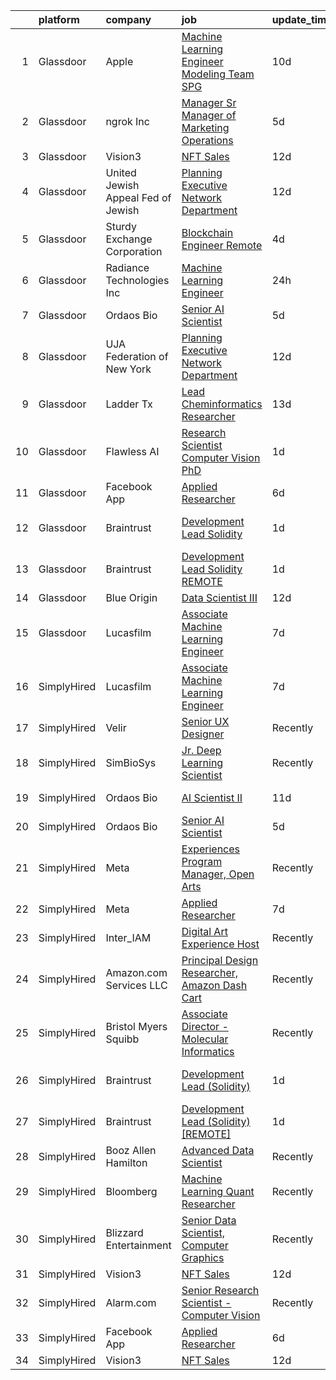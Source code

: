 

|    | platform    | company                            | job                                                                                                                                                                                                                                                                                                                                                                                                                                                                                                                                                                                                                                                                                                                                                                                                                                                                                                                                                                                                                                                                                                                                                                                                                                                                                                                                                                   | update_time   | location          |
|---:|:------------|:-----------------------------------|:----------------------------------------------------------------------------------------------------------------------------------------------------------------------------------------------------------------------------------------------------------------------------------------------------------------------------------------------------------------------------------------------------------------------------------------------------------------------------------------------------------------------------------------------------------------------------------------------------------------------------------------------------------------------------------------------------------------------------------------------------------------------------------------------------------------------------------------------------------------------------------------------------------------------------------------------------------------------------------------------------------------------------------------------------------------------------------------------------------------------------------------------------------------------------------------------------------------------------------------------------------------------------------------------------------------------------------------------------------------------|:--------------|:------------------|
|  1 | Glassdoor   | Apple                              | [Machine Learning Engineer  Modeling Team   SPG](https://www.glassdoor.com/partner/jobListing.htm?pos=110&ao=1136043&s=58&guid=0000018364079c8b9b2c5ffc915aa208&src=GD_JOB_AD&t=SR&vt=w&cs=1_97bd4e82&cb=1663830564204&jobListingId=1008132846162&jrtk=3-0-1gdi0f75kjoru801-1gdi0f764ii2p800-db8a414b509bb38a-)                                                                                                                                                                                                                                                                                                                                                                                                                                                                                                                                                                                                                                                                                                                                                                                                                                                                                                                                                                                                                                                       | 10d           | Cupertino, CA     |
|  2 | Glassdoor   | ngrok Inc                          | [Manager   Sr Manager of Marketing Operations](https://www.glassdoor.com/partner/jobListing.htm?pos=112&ao=1136043&s=58&guid=0000018364079c8b9b2c5ffc915aa208&src=GD_JOB_AD&t=SR&vt=w&ea=1&cs=1_3b926b28&cb=1663830564204&jobListingId=1008144845387&jrtk=3-0-1gdi0f75kjoru801-1gdi0f764ii2p800-c258d0e488cf4f71-)                                                                                                                                                                                                                                                                                                                                                                                                                                                                                                                                                                                                                                                                                                                                                                                                                                                                                                                                                                                                                                                    | 5d            | San Francisco, CA |
|  3 | Glassdoor   | Vision3                            | [NFT Sales](https://www.glassdoor.com/partner/jobListing.htm?pos=101&ao=1110586&s=58&guid=0000018364079c8b9b2c5ffc915aa208&src=GD_JOB_AD&t=SR&vt=w&ea=1&cs=1_beb0f04d&cb=1663830564204&jobListingId=1008129151645&cpc=BAB9AA3F436D8911&jrtk=3-0-1gdi0f75kjoru801-1gdi0f764ii2p800-953c51f51f37c5c4--6NYlbfkN0C6Tdxb6_otUOxm5BJpRK8-AZ9McR3WwGsnbuWIp-jJEY0Ustdkow1G7SOgtr2AEVwI7f8Hbs4Df6vihtyoy-sFkOwFAy0VDxTZtlfy068F88jg2w3ZyDw7YzHCUmmKzC_J5i3E4hsyfC5quZobAtGC0BRbEYwh2VMzmtlYpbfVPac556Ivop5tOL4D0rrrU3ccD-eIGTpmH1sDd8-1lus4OCOvvCmipsj-PuInEkiUvaxHOuPAvLG5bBEAYdM0blB-c259dUH_RGYpwUHboQEdpknvHII58qPe8tbnQ4qwQ7RxXrH4XFAMj9NnzHMFc4ye9YEi2Xc3-n5DEywhxGDtSl7nJxH3ueXKN-f_hRYC7UkBbXfkhvEK7yZIQslbmk7Yz0wZq4Cd9KD19PH4GLZjdJ-lW1occYHy3oad9mGCRcHX7otrDKW5LQLhKwkOm-vjK7WGmmLb22nHXP9z6E1X5XJYbDNkLbrSxQcqjh4yByEpkS5AMreX)                                                                                                                                                                                                                                                                                                                                                                                                                                                                                                                                  | 12d           | Remote            |
|  4 | Glassdoor   | United Jewish Appeal Fed of Jewish | [Planning Executive  Network Department](https://www.glassdoor.com/partner/jobListing.htm?pos=109&ao=1136043&s=58&guid=0000018364079c8b9b2c5ffc915aa208&src=GD_JOB_AD&t=SR&vt=w&cs=1_ec8adbbc&cb=1663830564204&jobListingId=1008129961812&jrtk=3-0-1gdi0f75kjoru801-1gdi0f764ii2p800-5ed83a02e3fe4970-)                                                                                                                                                                                                                                                                                                                                                                                                                                                                                                                                                                                                                                                                                                                                                                                                                                                                                                                                                                                                                                                               | 12d           | New York, NY      |
|  5 | Glassdoor   | Sturdy Exchange Corporation        | [Blockchain Engineer  Remote ](https://www.glassdoor.com/partner/jobListing.htm?pos=105&ao=1136043&s=58&guid=0000018364079c8b9b2c5ffc915aa208&src=GD_JOB_AD&t=SR&vt=w&ea=1&cs=1_a0b1eed3&cb=1663830564203&jobListingId=1008146555398&jrtk=3-0-1gdi0f75kjoru801-1gdi0f764ii2p800-fef74d675c3b63f7-)                                                                                                                                                                                                                                                                                                                                                                                                                                                                                                                                                                                                                                                                                                                                                                                                                                                                                                                                                                                                                                                                    | 4d            | Remote            |
|  6 | Glassdoor   | Radiance Technologies Inc          | [Machine Learning Engineer](https://www.glassdoor.com/partner/jobListing.htm?pos=111&ao=1136043&s=58&guid=0000018364079c8b9b2c5ffc915aa208&src=GD_JOB_AD&t=SR&vt=w&ea=1&cs=1_c9df2ae2&cb=1663830564204&jobListingId=1008155141417&jrtk=3-0-1gdi0f75kjoru801-1gdi0f764ii2p800-85b467fc819b1285-)                                                                                                                                                                                                                                                                                                                                                                                                                                                                                                                                                                                                                                                                                                                                                                                                                                                                                                                                                                                                                                                                       | 24h           | Beavercreek, OH   |
|  7 | Glassdoor   | Ordaos Bio                         | [Senior AI Scientist](https://www.glassdoor.com/partner/jobListing.htm?pos=102&ao=1110586&s=58&guid=0000018364079c8b9b2c5ffc915aa208&src=GD_JOB_AD&t=SR&vt=w&cs=1_3b383b6c&cb=1663830564203&jobListingId=1008145130935&cpc=F41FEAB56D215062&jrtk=3-0-1gdi0f75kjoru801-1gdi0f764ii2p800-f9f69a9a285cd6fe--6NYlbfkN0DG4ntHtB_rMsnfhgmnSvK2brktLme1L4SiDeJjQ-izrVOLqRJ5-yjE7k3D6lhaa8_blMYB1ilI2jB3hfjXhivOnPMywJHib_AmUJrUIWqw_Kh-Zi8xdeJ-W-hureKht5zBXUruBQdII9Kgzj1f4agXF-Y478lz_6qgrGhSdP-6cN8yf4AloCVX2VjphEpBf-N01laJ7s1DN4cMYGefpY7SqO01Z2hBrWvU-cEqJ3JvosVomfTgM-47YaUNCEPCCpleDWWUqbr4ZvNK91DncedgOLMJRyAOGO3VUNH6FyWZA_dqLjvsQoWo2AYPDak-hjKdbPR5YMAzdRUVgYomwaQxw9L_kSEwqg5hJZ9xm8fX9W98nniyqehF6VzHDG5RYzmQXUQqBD4v-y-QWeLx10P7aW_Yu0jpzunSZFtCVXhW6oqtP6dxrvegH7i3Fcw8JkHMoN-ag8AeluJ47ANYapyf_DAif2n43n6kqo7wcAlDtzZLZEIpNFsmPk4jUkAXdMHEatkkv3FP1cEJaLYyq5seHkKhXaRiJuHKCR6ShsrKZLss3viMjOpbRs30lcbwgUk5JBDrXsOMjJkcS_upyn8UP4tPfIb3LZp8hgwh2BAMjZuqaX5QbyXT3LQqyZ73POz6ADPQLu2yVTAnjK2iudfbEBW1BVzfSn_XHGB4k_Elji_Ke1pttHCQ3ljPcqUYOZZDtg3PRWg3kSywvmSDBdVeChv3nnkIc8TsjDBf3xg8Y6YgradwSwXJFVyBzHeF1uXCSXQNV1ELE0qDBHt2JUnx91AiE9O-6R9GzB0fYly31QyKe0J0jyXOq8y7Y_aZGdD-HFAQTWcZe12qPMy8uvhGjh5Q_RgMVQ-o4oKcGrA1_9Yc7zyuhOtZYowNQ1dWde0fwXov3Ovl4NL0ndikuaolM5dziZhf7fh4413WPyM73ej2RNpvfr0v4Mw8weUwOfVTDltc3IYHKHOGIAnKL29yIt87sDb2ZrTBib_wu6xIDQ%3D%3D) | 5d            | New York, NY      |
|  8 | Glassdoor   | UJA Federation of New York         | [Planning Executive  Network Department](https://www.glassdoor.com/partner/jobListing.htm?pos=108&ao=1136043&s=58&guid=0000018364079c8b9b2c5ffc915aa208&src=GD_JOB_AD&t=SR&vt=w&cs=1_436d1e41&cb=1663830564204&jobListingId=1008129837327&jrtk=3-0-1gdi0f75kjoru801-1gdi0f764ii2p800-9df2152604a219da-)                                                                                                                                                                                                                                                                                                                                                                                                                                                                                                                                                                                                                                                                                                                                                                                                                                                                                                                                                                                                                                                               | 12d           | New York, NY      |
|  9 | Glassdoor   | Ladder Tx                          | [Lead Cheminformatics Researcher](https://www.glassdoor.com/partner/jobListing.htm?pos=115&ao=1136043&s=58&guid=0000018364079c8b9b2c5ffc915aa208&src=GD_JOB_AD&t=SR&vt=w&ea=1&cs=1_b968c572&cb=1663830564204&jobListingId=1008126386555&jrtk=3-0-1gdi0f75kjoru801-1gdi0f764ii2p800-e18282e7ee6929d8-)                                                                                                                                                                                                                                                                                                                                                                                                                                                                                                                                                                                                                                                                                                                                                                                                                                                                                                                                                                                                                                                                 | 13d           | Remote            |
| 10 | Glassdoor   | Flawless AI                        | [Research Scientist   Computer Vision  PhD](https://www.glassdoor.com/partner/jobListing.htm?pos=113&ao=1136043&s=58&guid=0000018364079c8b9b2c5ffc915aa208&src=GD_JOB_AD&t=SR&vt=w&ea=1&cs=1_808d9810&cb=1663830564204&jobListingId=1008152728609&jrtk=3-0-1gdi0f75kjoru801-1gdi0f764ii2p800-cf841dba614715ca-)                                                                                                                                                                                                                                                                                                                                                                                                                                                                                                                                                                                                                                                                                                                                                                                                                                                                                                                                                                                                                                                       | 1d            | Los Angeles, CA   |
| 11 | Glassdoor   | Facebook App                       | [Applied Researcher](https://www.glassdoor.com/partner/jobListing.htm?pos=107&ao=1136043&s=58&guid=0000018364079c8b9b2c5ffc915aa208&src=GD_JOB_AD&t=SR&vt=w&cs=1_9bbb6c95&cb=1663830564204&jobListingId=1008142762174&jrtk=3-0-1gdi0f75kjoru801-1gdi0f764ii2p800-c690ccbc6dcc9c1a-)                                                                                                                                                                                                                                                                                                                                                                                                                                                                                                                                                                                                                                                                                                                                                                                                                                                                                                                                                                                                                                                                                   | 6d            | Menlo Park, CA    |
| 12 | Glassdoor   | Braintrust                         | [Development Lead  Solidity ](https://www.glassdoor.com/partner/jobListing.htm?pos=104&ao=1136043&s=58&guid=0000018364079c8b9b2c5ffc915aa208&src=GD_JOB_AD&t=SR&vt=w&ea=1&cs=1_71a4a70e&cb=1663830564203&jobListingId=1008152444208&jrtk=3-0-1gdi0f75kjoru801-1gdi0f764ii2p800-f0d0dd9061a48500-)                                                                                                                                                                                                                                                                                                                                                                                                                                                                                                                                                                                                                                                                                                                                                                                                                                                                                                                                                                                                                                                                     | 1d            | San Francisco, CA |
| 13 | Glassdoor   | Braintrust                         | [Development Lead  Solidity   REMOTE ](https://www.glassdoor.com/partner/jobListing.htm?pos=103&ao=1136043&s=58&guid=0000018364079c8b9b2c5ffc915aa208&src=GD_JOB_AD&t=SR&vt=w&cs=1_430bc2f6&cb=1663830564203&jobListingId=1008151814083&jrtk=3-0-1gdi0f75kjoru801-1gdi0f764ii2p800-39bc50ac480fc1f2-)                                                                                                                                                                                                                                                                                                                                                                                                                                                                                                                                                                                                                                                                                                                                                                                                                                                                                                                                                                                                                                                                 | 1d            | San Francisco, CA |
| 14 | Glassdoor   | Blue Origin                        | [Data Scientist III](https://www.glassdoor.com/partner/jobListing.htm?pos=114&ao=1136043&s=58&guid=0000018364079c8b9b2c5ffc915aa208&src=GD_JOB_AD&t=SR&vt=w&cs=1_65d741a2&cb=1663830564204&jobListingId=1008129965544&jrtk=3-0-1gdi0f75kjoru801-1gdi0f764ii2p800-fb646aca15ad5bb0-)                                                                                                                                                                                                                                                                                                                                                                                                                                                                                                                                                                                                                                                                                                                                                                                                                                                                                                                                                                                                                                                                                   | 12d           | Seattle, WA       |
| 15 | Glassdoor   | Lucasfilm                          | [Associate Machine Learning Engineer](https://www.glassdoor.com/partner/jobListing.htm?pos=106&ao=1136043&s=58&guid=0000018364079c8b9b2c5ffc915aa208&src=GD_JOB_AD&t=SR&vt=w&cs=1_0f122bff&cb=1663830564204&jobListingId=1008139116057&jrtk=3-0-1gdi0f75kjoru801-1gdi0f764ii2p800-53c3b19fc0252a02-)                                                                                                                                                                                                                                                                                                                                                                                                                                                                                                                                                                                                                                                                                                                                                                                                                                                                                                                                                                                                                                                                  | 7d            | San Francisco, CA |
| 16 | SimplyHired | Lucasfilm                          | [Associate Machine Learning Engineer](https://www.simplyhired.com/job/NHCbzWRQ1XQtyychoSUQiroJNEZKRqDcszy7P2TGP2ughvn0n-RGgA?q=generative+art)                                                                                                                                                                                                                                                                                                                                                                                                                                                                                                                                                                                                                                                                                                                                                                                                                                                                                                                                                                                                                                                                                                                                                                                                                        | 7d            | San Francisco, CA |
| 17 | SimplyHired | Velir                              | [Senior UX Designer](https://www.simplyhired.com/job/JsuvOS3K5AR3HQi3VuKEBhQhKQeRlfY4_zE38BQBG3OMTSsgNvHd5Q?q=generative+art)                                                                                                                                                                                                                                                                                                                                                                                                                                                                                                                                                                                                                                                                                                                                                                                                                                                                                                                                                                                                                                                                                                                                                                                                                                         | Recently      | United States     |
| 18 | SimplyHired | SimBioSys                          | [Jr. Deep Learning Scientist](https://www.simplyhired.com/job/QLKBeB213mb3gEI9hwxK3u6dwygDRzLsU5l729hCydJRHwl7Zh9bqA?q=generative+art)                                                                                                                                                                                                                                                                                                                                                                                                                                                                                                                                                                                                                                                                                                                                                                                                                                                                                                                                                                                                                                                                                                                                                                                                                                | Recently      | Chicago, IL       |
| 19 | SimplyHired | Ordaos Bio                         | [AI Scientist II](https://www.simplyhired.com/job/YSwZMkTYwEtZHJQb4wzFeL8q1rh46UnkSRzb-2UVZ-gnZ3iI5F1LLQ?q=generative+art)                                                                                                                                                                                                                                                                                                                                                                                                                                                                                                                                                                                                                                                                                                                                                                                                                                                                                                                                                                                                                                                                                                                                                                                                                                            | 11d           | New York, NY      |
| 20 | SimplyHired | Ordaos Bio                         | [Senior AI Scientist](https://www.simplyhired.com/job/UG6Rlyr3DjTp8cdteo1ZSgD70VXO_Jdez17nRKY1FO4WSr2JFBoYYA?q=generative+art)                                                                                                                                                                                                                                                                                                                                                                                                                                                                                                                                                                                                                                                                                                                                                                                                                                                                                                                                                                                                                                                                                                                                                                                                                                        | 5d            | New York, NY      |
| 21 | SimplyHired | Meta                               | [Experiences Program Manager, Open Arts](https://www.simplyhired.com/job/39LFdVDZkOVzjzuKxDh39-uXR6pKfcGOkABaQ3gkkuENYK4d0Gs1Og?q=generative+art)                                                                                                                                                                                                                                                                                                                                                                                                                                                                                                                                                                                                                                                                                                                                                                                                                                                                                                                                                                                                                                                                                                                                                                                                                     | Recently      | Menlo Park, CA    |
| 22 | SimplyHired | Meta                               | [Applied Researcher](https://www.simplyhired.com/job/fEBHx_bjfzf6rqxoWa9Eh11hoEsdDdSVUwYrW_2Zc2pgk64DnV_Bvw?q=generative+art)                                                                                                                                                                                                                                                                                                                                                                                                                                                                                                                                                                                                                                                                                                                                                                                                                                                                                                                                                                                                                                                                                                                                                                                                                                         | 7d            | Menlo Park, CA    |
| 23 | SimplyHired | Inter_IAM                          | [Digital Art Experience Host](https://www.simplyhired.com/job/zkX7QnehxTBq47O1KffPpItQPYEflAD4CIRBzMuNp6SwtULAv4twvg?q=generative+art)                                                                                                                                                                                                                                                                                                                                                                                                                                                                                                                                                                                                                                                                                                                                                                                                                                                                                                                                                                                                                                                                                                                                                                                                                                | Recently      | New York, NY      |
| 24 | SimplyHired | Amazon.com Services LLC            | [Principal Design Researcher, Amazon Dash Cart](https://www.simplyhired.com/job/Lxa5iZNTNQIu5-9ZkJftHwIxZ_tpq8vURbeKfBqZgElC4o2RFPxTSQ?q=generative+art)                                                                                                                                                                                                                                                                                                                                                                                                                                                                                                                                                                                                                                                                                                                                                                                                                                                                                                                                                                                                                                                                                                                                                                                                              | Recently      | Hudson, MA        |
| 25 | SimplyHired | Bristol Myers Squibb               | [Associate Director - Molecular Informatics](https://www.simplyhired.com/job/6LUET-00J9FC82jcNozqbzcnMlTzIUjvX0PgAVt3914OdorFX8oQvA?q=generative+art)                                                                                                                                                                                                                                                                                                                                                                                                                                                                                                                                                                                                                                                                                                                                                                                                                                                                                                                                                                                                                                                                                                                                                                                                                 | Recently      | Cambridge, MA     |
| 26 | SimplyHired | Braintrust                         | [Development Lead (Solidity)](https://www.simplyhired.com/job/fbvQMOEt9tZwTsMI26BryTe_lXzUc0Aip_ovT3uO4CHthARKvKJfrw?q=generative+art)                                                                                                                                                                                                                                                                                                                                                                                                                                                                                                                                                                                                                                                                                                                                                                                                                                                                                                                                                                                                                                                                                                                                                                                                                                | 1d            | San Francisco, CA |
| 27 | SimplyHired | Braintrust                         | [Development Lead (Solidity) [REMOTE]](https://www.simplyhired.com/job/sCM5rV5ogHF6mOBkNqv0XXxTNd8BS1_OxpSbpFIvM2UOBbe3tGya_w?q=generative+art)                                                                                                                                                                                                                                                                                                                                                                                                                                                                                                                                                                                                                                                                                                                                                                                                                                                                                                                                                                                                                                                                                                                                                                                                                       | 1d            | San Francisco, CA |
| 28 | SimplyHired | Booz Allen Hamilton                | [Advanced Data Scientist](https://www.simplyhired.com/job/6wXBavYp-PplJ28NFIYglO8-7dTuHiYQb0uwyejmBZfeSdLek03YvQ?q=generative+art)                                                                                                                                                                                                                                                                                                                                                                                                                                                                                                                                                                                                                                                                                                                                                                                                                                                                                                                                                                                                                                                                                                                                                                                                                                    | Recently      | Adelphi, MD       |
| 29 | SimplyHired | Bloomberg                          | [Machine Learning Quant Researcher](https://www.simplyhired.com/job/VPoBWZeqtsL_I-8lUeUVH-XyL3kFT6mMxT20wo9--CNiv9Uav37p5Q?q=generative+art)                                                                                                                                                                                                                                                                                                                                                                                                                                                                                                                                                                                                                                                                                                                                                                                                                                                                                                                                                                                                                                                                                                                                                                                                                          | Recently      | New York, NY      |
| 30 | SimplyHired | Blizzard Entertainment             | [Senior Data Scientist, Computer Graphics](https://www.simplyhired.com/job/FiskW-Gz-FCAVeSnphMRdyWJsI2KrVP0qig6JTACI2hq1lHJkEOfoA?q=generative+art)                                                                                                                                                                                                                                                                                                                                                                                                                                                                                                                                                                                                                                                                                                                                                                                                                                                                                                                                                                                                                                                                                                                                                                                                                   | Recently      | Irvine, CA        |
| 31 | SimplyHired | Vision3                            | [NFT Sales](https://www.simplyhired.com/job/56q5PEG24FQgL9OnyyTtRuTPQ2cKHInO1pJXhpbR9qFKEYCBawAOFw?q=generative+art)                                                                                                                                                                                                                                                                                                                                                                                                                                                                                                                                                                                                                                                                                                                                                                                                                                                                                                                                                                                                                                                                                                                                                                                                                                                  | 12d           | Remote            |
| 32 | SimplyHired | Alarm.com                          | [Senior Research Scientist - Computer Vision](https://www.simplyhired.com/job/DKz-UvWn3Z7fvTbVPSMosQLCwQwINodaJXZ0DK775tDpTEVgZJslAA?q=generative+art)                                                                                                                                                                                                                                                                                                                                                                                                                                                                                                                                                                                                                                                                                                                                                                                                                                                                                                                                                                                                                                                                                                                                                                                                                | Recently      | Tysons Corner, VA |
| 33 | SimplyHired | Facebook App                       | [Applied Researcher](https://www.simplyhired.com/job/5LvlnO5zrjgDgUV17JItNO3b7Wu-t5vNNj5LZ-HAlJ8Fi47DnSGKYg?q=generative+art)                                                                                                                                                                                                                                                                                                                                                                                                                                                                                                                                                                                                                                                                                                                                                                                                                                                                                                                                                                                                                                                                                                                                                                                                                                         | 6d            | Menlo Park, CA    |
| 34 | SimplyHired | Vision3                            | [NFT Sales](https://www.simplyhired.com/job/56q5PEG24FQgL9OnyyTtRuTPQ2cKHInO1pJXhpbR9qFKEYCBawAOFw?q=generative+art)                                                                                                                                                                                                                                                                                                                                                                                                                                                                                                                                                                                                                                                                                                                                                                                                                                                                                                                                                                                                                                                                                                                                                                                                                                                  | 12d           | Remote            |